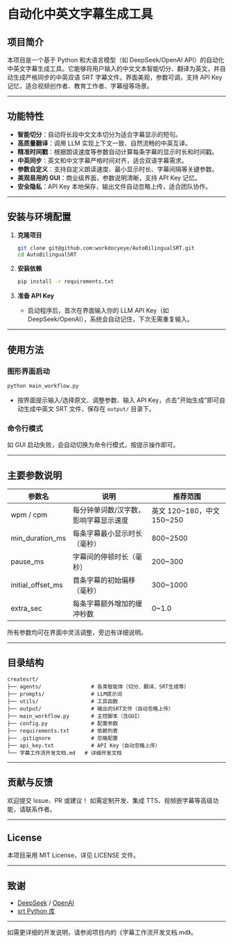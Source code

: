 # 自动化中英文字幕生成工具

## 项目简介

本项目是一个基于 Python 和大语言模型（如 DeepSeek/OpenAI API）的自动化中英文字幕生成工具。它能够将用户输入的中文文本智能切分、翻译为英文，并自动生成严格同步的中英双语 SRT 字幕文件。界面美观，参数可调，支持 API Key 记忆，适合视频创作者、教育工作者、字幕组等场景。

---

## 功能特性

- **智能切分**：自动将长段中文文本切分为适合字幕显示的短句。
- **高质量翻译**：调用 LLM 实现上下文一致、自然流畅的中英互译。
- **精准时间戳**：根据朗读速度等参数自动计算每条字幕的显示时长和时间戳。
- **中英同步**：英文和中文字幕严格时间对齐，适合双语字幕需求。
- **参数自定义**：支持自定义朗读速度、最小显示时长、字幕间隔等关键参数。
- **美观易用的 GUI**：商业级界面，参数说明清晰，支持 API Key 记忆。
- **安全隐私**：API Key 本地保存，输出文件自动忽略上传，适合团队协作。

---

## 安装与环境配置

1. **克隆项目**
   ```bash
   git clone git@github.com:workdocyeye/AutoBilingualSRT.git
   cd AutoBilingualSRT
   ```

2. **安装依赖**
   ```bash
   pip install -r requirements.txt
   ```

3. **准备 API Key**
   - 启动程序后，首次在界面输入你的 LLM API Key（如 DeepSeek/OpenAI），系统会自动记住，下次无需重复输入。

---

## 使用方法

### 图形界面启动

```bash
python main_workflow.py
```

- 按界面提示输入/选择原文、调整参数、输入 API Key，点击"开始生成"即可自动生成中英文 SRT 文件，保存在 `output/` 目录下。

### 命令行模式

如 GUI 启动失败，会自动切换为命令行模式，按提示操作即可。

---

## 主要参数说明

| 参数名                | 说明                                   | 推荐范围         |
|----------------------|----------------------------------------|------------------|
| wpm / cpm            | 每分钟单词数/汉字数，影响字幕显示速度   | 英文 120~180，中文 150~250 |
| min_duration_ms      | 每条字幕最小显示时长（毫秒）            | 800~2500         |
| pause_ms             | 字幕间的停顿时长（毫秒）                | 200~300          |
| initial_offset_ms    | 首条字幕的初始偏移（毫秒）              | 300~1000         |
| extra_sec            | 每条字幕额外增加的缓冲秒数              | 0~1.0            |

所有参数均可在界面中灵活调整，旁边有详细说明。

---

## 目录结构

```
createsrt/
├── agents/                # 各类智能体（切分、翻译、SRT生成等）
├── prompts/               # LLM提示词
├── utils/                 # 工具函数
├── output/                # 输出的SRT文件（自动忽略上传）
├── main_workflow.py       # 主控脚本（含GUI）
├── config.py              # 配置参数
├── requirements.txt       # 依赖列表
├── .gitignore             # 忽略配置
├── api_key.txt            # API Key（自动忽略上传）
└── 字幕工作流开发文档.md   # 详细开发文档
```

---

## 贡献与反馈

欢迎提交 Issue、PR 或建议！
如需定制开发、集成 TTS、视频嵌字幕等高级功能，请联系作者。

---

## License

本项目采用 MIT License，详见 LICENSE 文件。

---

## 致谢

- [DeepSeek](https://deepseek.com/) / [OpenAI](https://openai.com/)
- [srt Python 库](https://github.com/cdown/srt)

---

如需更详细的开发说明，请参阅项目内的《字幕工作流开发文档.md》。 